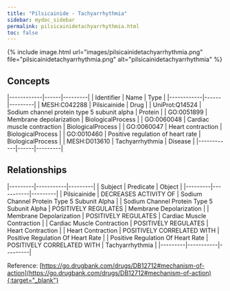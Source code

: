 ```yaml
---
title: "Pilsicainide - Tachyarrhythmia"
sidebar: mydoc_sidebar
permalink: pilsicainidetachyarrhythmia.html
toc: false 
---
```


{% include image.html url="images/pilsicainidetachyarrhythmia.png" file="pilsicainidetachyarrhythmia.png" alt="pilsicainidetachyarrhythmia" %}

## Concepts

|------------|------|---------|
| Identifier | Name | Type    |
|------------|------|---------|
| MESH:C042288 | Pilsicainide | Drug |
| UniProt:Q14524 | Sodium channel protein type 5 subunit alpha | Protein |
| GO:0051899 | Membrane depolarization | BiologicalProcess |
| GO:0060048 | Cardiac muscle contraction | BiologicalProcess |
| GO:0060047 | Heart contraction | BiologicalProcess |
| GO:0010460 | Positive regulation of heart rate | BiologicalProcess |
| MESH:D013610 | Tachyarrhythmia | Disease |
|------------|------|---------|

## Relationships

|---------|-----------|---------|
| Subject | Predicate | Object  |
|---------|-----------|---------|
| Pilsicainide | DECREASES ACTIVITY OF | Sodium Channel Protein Type 5 Subunit Alpha |
| Sodium Channel Protein Type 5 Subunit Alpha | POSITIVELY REGULATES | Membrane Depolarization |
| Membrane Depolarization | POSITIVELY REGULATES | Cardiac Muscle Contraction |
| Cardiac Muscle Contraction | POSITIVELY REGULATES | Heart Contraction |
| Heart Contraction | POSITIVELY CORRELATED WITH | Positive Regulation Of Heart Rate |
| Positive Regulation Of Heart Rate | POSITIVELY CORRELATED WITH | Tachyarrhythmia |
|---------|-----------|---------|

Reference: [https://go.drugbank.com/drugs/DB12712#mechanism-of-action](https://go.drugbank.com/drugs/DB12712#mechanism-of-action){:target="_blank"}